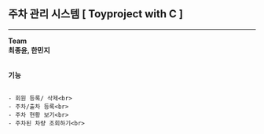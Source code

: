 ## 주차 관리 시스템 [ Toyproject with C ]
------------------------------------------------
__Team__<br>
  **최종윤, 한민지**
<br>
<br>

__기능__<br>
```

- 회원 등록/ 삭제<br>
- 주차/출차 등록<br>
- 주차 현황 보기<br>
- 주차된 차량 조회하기<br>
